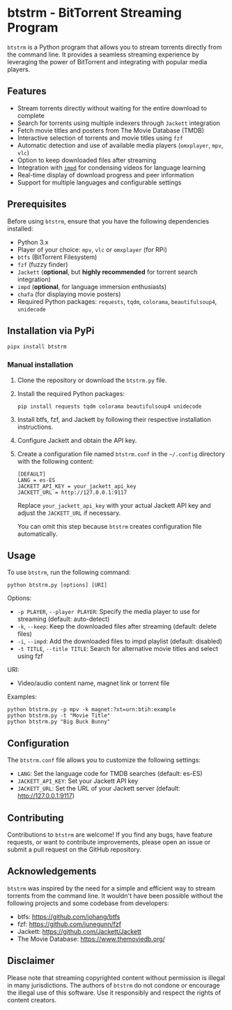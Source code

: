 # btstrm - BitTorrent Streaming Program

`btstrm` is a Python program that allows you to stream torrents directly from the command line. It provides a seamless streaming experience by leveraging the power of BitTorrent and integrating with popular media players.

## Features

- Stream torrents directly without waiting for the entire download to complete
- Search for torrents using multiple indexers through `Jackett` integration
- Fetch movie titles and posters from The Movie Database (TMDB)
- Interactive selection of torrents and movie titles using `fzf`
- Automatic detection and use of available media players (`omxplayer`, `mpv`, `vlc`)
- Option to keep downloaded files after streaming
- Integration with [`impd`](https://github.com/ajatt-tools/impd) for condensing videos for language learning
- Real-time display of download progress and peer information
- Support for multiple languages and configurable settings

## Prerequisites

Before using `btstrm`, ensure that you have the following dependencies installed:

- Python 3.x
- Player of your choice: `mpv`, `vlc` or `omxplayer` (for RPi)
- `btfs` (BitTorrent Filesystem)
- `fzf` (fuzzy finder)
- `Jackett` (**optional**, but **highly recommended** for torrent search integration)
- `impd` (**optional**, for language immersion enthusiasts)
- `chafa` (for displaying movie posters)
- Required Python packages: `requests`, `tqdm`, `colorama`, `beautifulsoup4`, `unidecode`

## Installation via PyPi

```bash
pipx install btstrm
```

### Manual installation

1. Clone the repository or download the `btstrm.py` file.

2. Install the required Python packages:
   ```
   pip install requests tqdm colorama beautifulsoup4 unidecode
   ```

3. Install btfs, fzf, and Jackett by following their respective installation instructions.

4. Configure Jackett and obtain the API key.

5. Create a configuration file named `btstrm.conf` in the `~/.config` directory with the following content:
   ```
   [DEFAULT]
   LANG = es-ES
   JACKETT_API_KEY = your_jackett_api_key
   JACKETT_URL = http://127.0.0.1:9117
   ```
   Replace `your_jackett_api_key` with your actual Jackett API key and adjust the `JACKETT_URL` if necessary.

   You can omit this step because `btstrm` creates configuration file automatically.

## Usage

To use `btstrm`, run the following command:

```
python btstrm.py [options] [URI]
```

Options:
- `-p PLAYER`, `--player PLAYER`: Specify the media player to use for streaming (default: auto-detect)
- `-k`, `--keep`: Keep the downloaded files after streaming (default: delete files)
- `-i`, `--impd`: Add the downloaded files to impd playlist (default: disabled)
- `-t TITLE`, `--title TITLE`: Search for alternative movie titles and select using fzf

URI:
- Video/audio content name, magnet link or torrent file

Examples:
```
python btstrm.py -p mpv -k magnet:?xt=urn:btih:example
python btstrm.py -t "Movie Title"
python btstrm.py "Big Buck Bunny"
```

## Configuration

The `btstrm.conf` file allows you to customize the following settings:

- `LANG`: Set the language code for TMDB searches (default: es-ES)
- `JACKETT_API_KEY`: Set your Jackett API key
- `JACKETT_URL`: Set the URL of your Jackett server (default: http://127.0.0.1:9117)

## Contributing

Contributions to `btstrm` are welcome! If you find any bugs, have feature requests, or want to contribute improvements, please open an issue or submit a pull request on the GitHub repository.

## Acknowledgements

`btstrm` was inspired by the need for a simple and efficient way to stream torrents from the command line. It wouldn't have been possible without the following projects and some codebase from developers:

- btfs: https://github.com/johang/btfs
- fzf: https://github.com/junegunn/fzf
- Jackett: https://github.com/Jackett/Jackett
- The Movie Database: https://www.themoviedb.org/

## Disclaimer

Please note that streaming copyrighted content without permission is illegal in many jurisdictions. The authors of `btstrm` do not condone or encourage the illegal use of this software. Use it responsibly and respect the rights of content creators.
